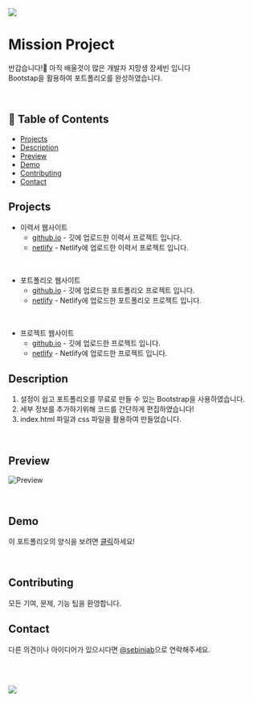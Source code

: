 <div align=left>
<img src="https://capsule-render.vercel.app/api?type=waving&height=220&section=header&color=gradient&customColorList=0,12,21,25,3&text=Mission%20Project!&fontSize=55&animation=blinking&fontAlignY=40" />	
</div>



# Mission Project
반갑습니다!:wave: 아직 배울것이 많은 개발자 지망생 장세빈 입니다<br>
Bootstap을 활용하여 포트폴리오를 완성하였습니다.

<br>

## :notebook_with_decorative_cover: Table of Contents
- [Projects](#projects)
- [Description](#description)
- [Preview](#preview)
- [Demo](#demo)
- [Contributing](#contributing)	
- [Contact](#contact)

## Projects
- 이력서 웹사이트
	+ <a href="https://wkdtpqls.github.io/HtmlCSSHardCoding/">github.io</a> - 깃에 업로드한 이력서 프로젝트 입니다.
	+  <a href="https://typescript-resume.netlify.app/">netlify</a> - Netlify에 업로드한 이력서 프로젝트 입니다. 
<br>

- 포트폴리오 웹사이트
	+ <a href="https://wkdtpqls.github.io/Portfolio/">github.io</a> - 깃에 업로드한 포트폴리오 프로젝트 입니다.
	+  <a href="https://javascript-porfolio.netlify.app/">netlify</a> - Netlify에 업로드한 포트폴리오 프로젝트 입니다.
<br>

- 프로젝트 웹사이트
	+ <a href="https://wkdtpqls.github.io/Project/">github.io</a> - 깃에 업로드한 프로젝트 입니다.
	+  <a href="https://javascript-project01.netlify.app/">netlify</a> - Netlify에 업로드한 프로젝트 입니다.
  

## Description
1. 설정이 쉽고 포트폴리오를 무료로 만들 수 있는 Bootstrap을 사용하였습니다.
2. 세부 정보를 추가하기위해 코드를 간단하게 편집하였습니다!
3. index.html 파일과 css 파일을 활용하여 만들었습니다.

<br>

## Preview

![Preview](https://user-images.githubusercontent.com/112832631/206940706-ef407ecf-82dd-4800-b693-073b3413fdcd.png)


<br>

## Demo
이 포트폴리오의 양식을 보려면 [클릭](https://startbootstrap.com/theme/stylish-portfolio)하세요!

<br>


## Contributing
모든 기여, 문제, 기능 팁을 환영합니다.

## Contact

다른 의견이나 아이디어가 있으시다면 [@sebinjab](https://twitter.com/)으로 연락해주세요.

<br><br>

<!--footer-->
<div align=left>
<img src="https://capsule-render.vercel.app/api?section=footer&type=waving&color=gradient&customColorList=0,12,21,14,3&height=200&text=Thank%20You&fontSize=50&animation=blink&fontAlignY=70" />	
</div>
